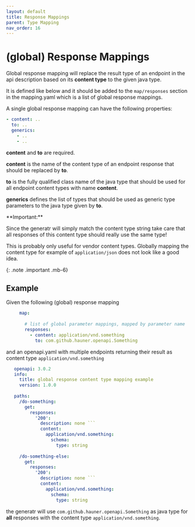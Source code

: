 ```yaml
---
layout: default
title: Response Mappings
parent: Type Mapping
nav_order: 16
---
```


# (global) Response Mappings 

Global response mapping will replace the result type of an endpoint in the api description based on
 its **content type** to the given java type.
 
It is defined like below and it should be added to the `map/responses` section in the mapping.yaml
which is a list of global response mappings. 
  
A single global response mapping can have the following properties:
 
 ```yaml
 - content: ..
   to: ..
   generics:
     - ..
     - ..
 ```

**content** and **to** are required.
 
**content** is the name of the content type of an endpoint response that should be replaced
  by **to**. 
  
**to** is the fully qualified class name of the java type that should be used for all endpoint
 content types with name **content**. 

**generics** defines the list of types that should be used as generic type parameters to the 
java type given by **to**.
 
<div markdown="1">
**Important:**
 
Since the generatr will simply match the content type string take care that all responses of this
content type should really use the same type!

This is probably only useful for vendor content types. Globally mapping the content type for example
 of `application/json` does not look like a good idea.
</div>{: .note .important .mb-6}


## Example

Given the following (global) response mapping
 
```yaml
     map:
     
       # list of global parameter mappings, mapped by parameter name
       responses:
         - content: application/vnd.something
           to: com.github.hauner.openapi.Something 
```

and an openapi.yaml with multiple endpoints returning their result as content type `application/vnd.something`

 ```yaml
    openapi: 3.0.2
    info:
      title: global response content type mapping example
      version: 1.0.0
    
    paths:
      /do-something:
        get:
          responses:
            '200':
              description: none ```
              content:
                application/vnd.something:
                  schema:
                    type: string
    
      /do-something-else:
        get:
          responses:
            '200':
              description: none ```
              content:
                application/vnd.something:
                  schema:
                    type: string
 ```


the generatr will use `com.github.hauner.openapi.Something` as java type for **all** responses with
the content type `application/vnd.something`.
